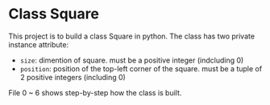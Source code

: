 # Class Square
This project is to build a class Square in python. The class has two private instance attribute:
- `size`: dimention of square. must be a positive integer (indcluding 0)
- `position`: position of the top-left corner of the square. must be a tuple of 2 positive integers (including 0)

File 0 ~ 6 shows step-by-step how the class is built.
